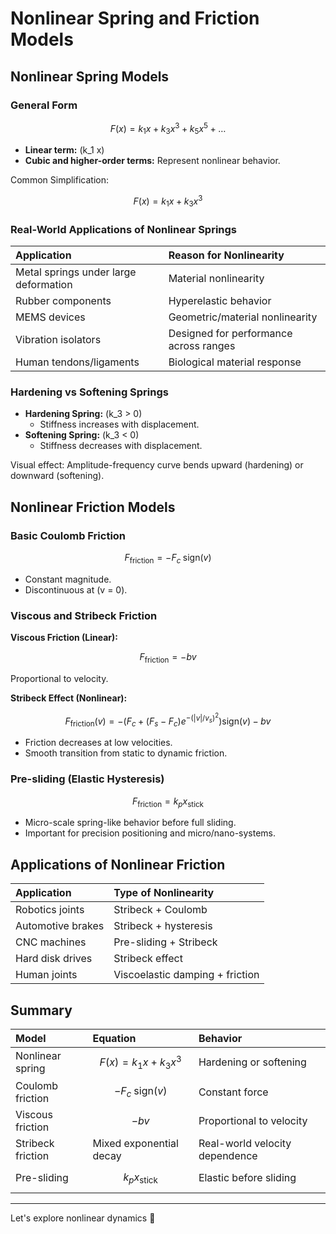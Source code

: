 # Nonlinear Spring and Friction Models

## Nonlinear Spring Models

### General Form

$$
F(x) = k_1 x + k_3 x^3 + k_5 x^5 + \dots
$$

- **Linear term:** \(k_1 x\)
- **Cubic and higher-order terms:** Represent nonlinear behavior.

Common Simplification:

$$
F(x) = k_1 x + k_3 x^3
$$

### Real-World Applications of Nonlinear Springs

| Application | Reason for Nonlinearity |
|:------------|:------------------------|
| Metal springs under large deformation | Material nonlinearity |
| Rubber components | Hyperelastic behavior |
| MEMS devices | Geometric/material nonlinearity |
| Vibration isolators | Designed for performance across ranges |
| Human tendons/ligaments | Biological material response |

### Hardening vs Softening Springs

- **Hardening Spring:** \(k_3 > 0\)
  - Stiffness increases with displacement.
- **Softening Spring:** \(k_3 < 0\)
  - Stiffness decreases with displacement.

Visual effect: Amplitude-frequency curve bends upward (hardening) or downward (softening).

## Nonlinear Friction Models

### Basic Coulomb Friction

$$
F_{\text{friction}} = -F_c \; \text{sign}(v)
$$

- Constant magnitude.
- Discontinuous at \(v = 0\).

### Viscous and Stribeck Friction

**Viscous Friction (Linear):**

$$
F_{\text{friction}} = -b v
$$

Proportional to velocity.

**Stribeck Effect (Nonlinear):**

$$
F_{\text{friction}}(v) = -\left(F_c + (F_s - F_c) e^{-(|v|/v_s)^2}\right) \text{sign}(v) - b v
$$

- Friction decreases at low velocities.
- Smooth transition from static to dynamic friction.

### Pre-sliding (Elastic Hysteresis)

$$
F_{\text{friction}} = k_p x_{\text{stick}}
$$

- Micro-scale spring-like behavior before full sliding.
- Important for precision positioning and micro/nano-systems.

## Applications of Nonlinear Friction

| Application | Type of Nonlinearity |
|:------------|:---------------------|
| Robotics joints | Stribeck + Coulomb |
| Automotive brakes | Stribeck + hysteresis |
| CNC machines | Pre-sliding + Stribeck |
| Hard disk drives | Stribeck effect |
| Human joints | Viscoelastic damping + friction |

## Summary

| Model | Equation | Behavior |
|:------|:---------|:---------|
| Nonlinear spring | $$F(x) = k_1 x + k_3 x^3$$ | Hardening or softening |
| Coulomb friction | $$-F_c \; \text{sign}(v)$$ | Constant force |
| Viscous friction | $$-b v$$ | Proportional to velocity |
| Stribeck friction | Mixed exponential decay | Real-world velocity dependence |
| Pre-sliding | $$k_p x_{\text{stick}}$$ | Elastic before sliding |

---

Let's explore nonlinear dynamics 🚀
